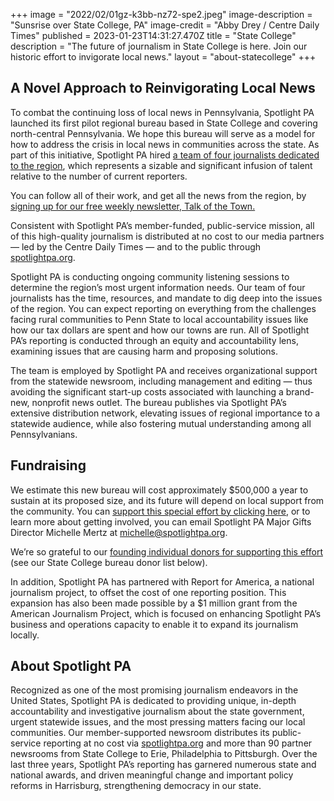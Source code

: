 +++
image = "2022/02/01gz-k3bb-nz72-spe2.jpeg"
image-description = "Sunsrise over State College, PA"
image-credit = "Abby Drey / Centre Daily Times"
published = 2023-01-23T14:31:27.470Z
title = "State College"
description = "The future of journalism in State College is here. Join our historic effort to invigorate local news."
layout = "about-statecollege"
+++
## A Novel Approach to Reinvigorating Local News

To combat the continuing loss of local news in Pennsylvania, Spotlight PA launched its first pilot regional bureau based in State College and covering north-central Pennsylvania. We hope this bureau will serve as a model for how to address the crisis in local news in communities across the state. As part of this initiative, Spotlight PA hired <a href="/statecollege/2022/07/state-college-penn-state-rural-pennsylvania-local-news/">a team of four journalists dedicated to the region</a>, which represents a sizable and significant infusion of talent relative to the number of current reporters.

You can follow all of their work, and get all the news from the region, by <a href="/newsletters/talkofthetown">signing up for our free weekly newsletter, Talk of the Town.</a>

Consistent with Spotlight PA’s member-funded, public-service mission, all of this high-quality journalism is distributed at no cost to our media partners — led by the Centre Daily Times — and to the public through <a href="/">spotlightpa.org</a>.

Spotlight PA is conducting ongoing community listening sessions to determine the region’s most urgent information needs. Our team of four journalists has the time, resources, and mandate to dig deep into the issues of the region. You can expect reporting on everything from the challenges facing rural communities to Penn State to local accountability issues like how our tax dollars are spent and how our towns are run. All of Spotlight PA’s reporting is conducted through an equity and accountability lens, examining issues that are causing harm and proposing solutions.

The team is employed by Spotlight PA and receives organizational support from the statewide newsroom, including management and editing — thus avoiding the significant start-up costs associated with launching a brand-new, nonprofit news outlet. The bureau publishes via Spotlight PA’s extensive distribution network, elevating issues of regional importance to a statewide audience, while also fostering mutual understanding among all Pennsylvanians.

## Fundraising

We estimate this new bureau will cost approximately $500,000 a year to sustain at its proposed size, and its future will depend on local support from the community. You can <a href="/donate/">support this special effort by clicking here</a>, or to learn more about getting involved, you can email Spotlight PA Major Gifts Director Michelle Mertz at <a href="mailto:michelle@spotlightpa.org">michelle@spotlightpa.org</a>.

We’re so grateful to our <a href="#donors">founding individual donors for supporting this effort</a> (see our State College bureau donor list below).

In addition, Spotlight PA has partnered with Report for America, a national journalism project, to offset the cost of one reporting position. This expansion has also been made possible by a $1 million grant from the American Journalism Project, which is focused on enhancing Spotlight PA’s business and operations capacity to enable it to expand its journalism locally.

## About Spotlight PA

Recognized as one of the most promising journalism endeavors in the United States, Spotlight PA is dedicated to providing unique, in-depth accountability and investigative journalism about the state government, urgent statewide issues, and the most pressing matters facing our local communities. Our member-supported newsroom distributes its public-service reporting at no cost via <a href="/">spotlightpa.org</a> and more than 90 partner newsrooms from State College to Erie, Philadelphia to Pittsburgh. Over the last three years, Spotlight PA’s reporting has garnered numerous state and national awards, and driven meaningful change and important policy reforms in Harrisburg, strengthening democracy in our state.